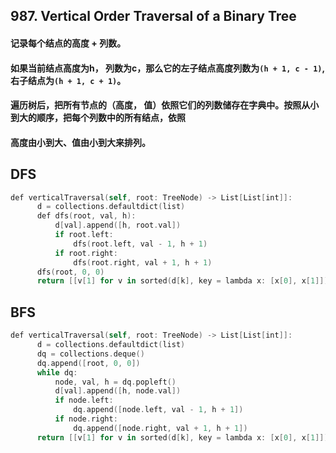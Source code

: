 ## 987. Vertical Order Traversal of a Binary Tree


#### 记录每个结点的高度 + 列数。
#### 如果当前结点高度为h， 列数为c，那么它的左子结点高度列数为```(h + 1, c - 1)```, 右子结点为```(h + 1, c + 1)```。
#### 遍历树后，把所有节点的（高度， 值）依照它们的列数储存在字典中。按照从小到大的顺序，把每个列数中的所有结点，依照
#### 高度由小到大、值由小到大来排列。

## DFS
```swift
def verticalTraversal(self, root: TreeNode) -> List[List[int]]:
      d = collections.defaultdict(list)
      def dfs(root, val, h):
          d[val].append([h, root.val])
          if root.left:
              dfs(root.left, val - 1, h + 1)
          if root.right:
              dfs(root.right, val + 1, h + 1)
      dfs(root, 0, 0)
      return [[v[1] for v in sorted(d[k], key = lambda x: [x[0], x[1]])] for k in sorted(d.keys())]
```

## BFS
```swift
def verticalTraversal(self, root: TreeNode) -> List[List[int]]:
      d = collections.defaultdict(list)
      dq = collections.deque()
      dq.append([root, 0, 0])
      while dq:
          node, val, h = dq.popleft()
          d[val].append([h, node.val])
          if node.left:
              dq.append([node.left, val - 1, h + 1])
          if node.right:
              dq.append([node.right, val + 1, h + 1])
      return [[v[1] for v in sorted(d[k], key = lambda x: [x[0], x[1]])] for k in sorted(d.keys())]
```
